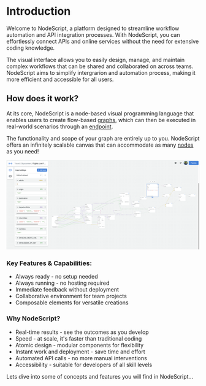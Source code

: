 # Introduction

Welcome to NodeScript, a platform designed to streamline workflow automation and API integration processes. With NodeScript, you can effortlessly connect APIs and online services without the need for extensive coding knowledge.

The visual interface allows you to easily design, manage, and maintain complex workflows that can be shared and collaborated on across teams. NodeScript aims to simplify intergrarion and automation process, making it more efficient and accessible for all users.

## How does it work?

At its core, NodeScript is a node-based visual programming language that enables users to create flow-based [graphs](./graphs.md), which can then be executed in real-world scenarios through an [endpoint](./endpoints.md).

The functionality and scope of your graph are entirely up to you. NodeScript offers an infinitely scalable canvas that can accommodate as many [nodes](nodes.md) as you need!

![NodeScript](./images/getting-started/example_graph.png)

### Key Features & Capabilities: ###

- Always ready - no setup needed
- Always running - no hosting required
- Immediate feedback without deployment
- Collaborative environment for team projects
- Composable elements for versatile creations

### Why NodeScript? ###

- Real-time results - see the outcomes as you develop
- Speed - at scale, it's faster than traditional coding
- Atomic design - modular components for flexibility
- Instant work and deployment - save time and effort
- Automated API calls - no more manual interventions
- Accessibility - suitable for developers of all skill levels

Lets dive into some of concepts and features you will find in NodeScript...